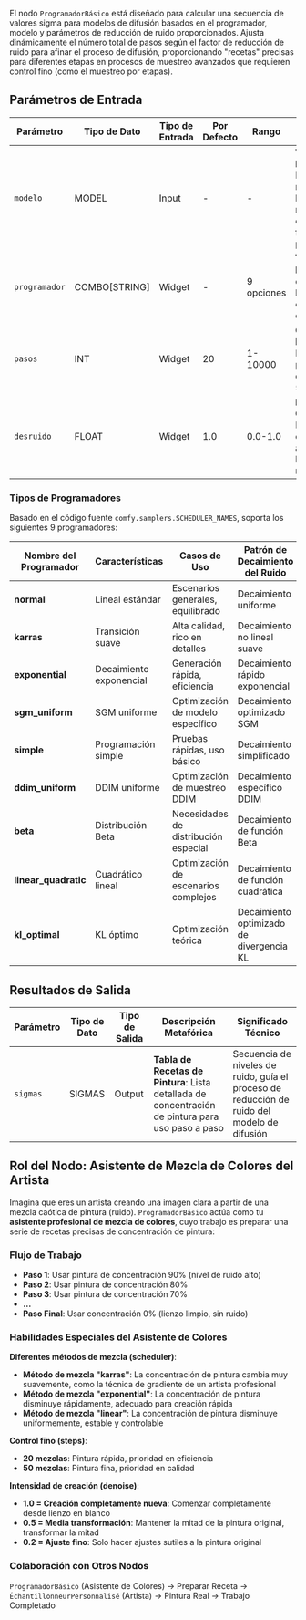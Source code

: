 El nodo `ProgramadorBásico` está diseñado para calcular una secuencia de valores sigma para modelos de difusión basados en el programador, modelo y parámetros de reducción de ruido proporcionados. Ajusta dinámicamente el número total de pasos según el factor de reducción de ruido para afinar el proceso de difusión, proporcionando "recetas" precisas para diferentes etapas en procesos de muestreo avanzados que requieren control fino (como el muestreo por etapas).

## Parámetros de Entrada

| Parámetro   | Tipo de Dato  | Tipo de Entrada | Por Defecto | Rango     | Descripción Metafórica   | Propósito Técnico   |
| ----------- | ------------- | --------------- | ----------- | --------- | ------------------------ | ------------------- |
| `modelo`     | MODEL         | Input           | -           | -         | **Tipo de Lienzo**: Diferentes materiales de lienzo necesitan diferentes fórmulas de pintura | Objeto del modelo de difusión, determina la base del cálculo sigma |
| `programador` | COMBO[STRING] | Widget          | -           | 9 opciones| **Técnica de Mezcla**: Elegir cómo cambia la concentración de pintura | Algoritmo de programación, controla el modo de decaimiento del ruido |
| `pasos`     | INT           | Widget          | 20          | 1-10000   | **Conteo de Mezclas**: Diferencia de precisión entre 20 vs 50 mezclas | Pasos de muestreo, afecta la calidad y velocidad de generación |
| `desruido`   | FLOAT         | Widget          | 1.0         | 0.0-1.0   | **Intensidad de Creación**: Nivel de control desde ajuste fino hasta repintado | Fuerza de reducción de ruido, soporta escenarios de repintado parcial |

### Tipos de Programadores

Basado en el código fuente `comfy.samplers.SCHEDULER_NAMES`, soporta los siguientes 9 programadores:

| Nombre del Programador | Características        | Casos de Uso                      | Patrón de Decaimiento del Ruido    |
| ---------------------- | ---------------------- | --------------------------------- | ---------------------------------- |
| **normal**             | Lineal estándar        | Escenarios generales, equilibrado | Decaimiento uniforme               |
| **karras**             | Transición suave       | Alta calidad, rico en detalles    | Decaimiento no lineal suave        |
| **exponential**        | Decaimiento exponencial| Generación rápida, eficiencia     | Decaimiento rápido exponencial     |
| **sgm_uniform**        | SGM uniforme           | Optimización de modelo específico | Decaimiento optimizado SGM         |
| **simple**             | Programación simple    | Pruebas rápidas, uso básico       | Decaimiento simplificado           |
| **ddim_uniform**       | DDIM uniforme          | Optimización de muestreo DDIM     | Decaimiento específico DDIM        |
| **beta**               | Distribución Beta      | Necesidades de distribución especial | Decaimiento de función Beta      |
| **linear_quadratic**   | Cuadrático lineal      | Optimización de escenarios complejos | Decaimiento de función cuadrática |
| **kl_optimal**         | KL óptimo              | Optimización teórica              | Decaimiento optimizado de divergencia KL |

## Resultados de Salida

| Parámetro | Tipo de Dato | Tipo de Salida | Descripción Metafórica           | Significado Técnico                              |
| --------- | ------------ | -------------- | -------------------------------- | ----------------------------------------------- |
| `sigmas`  | SIGMAS       | Output         | **Tabla de Recetas de Pintura**: Lista detallada de concentración de pintura para uso paso a paso | Secuencia de niveles de ruido, guía el proceso de reducción de ruido del modelo de difusión |


## Rol del Nodo: Asistente de Mezcla de Colores del Artista

Imagina que eres un artista creando una imagen clara a partir de una mezcla caótica de pintura (ruido). `ProgramadorBásico` actúa como tu **asistente profesional de mezcla de colores**, cuyo trabajo es preparar una serie de recetas precisas de concentración de pintura:

### Flujo de Trabajo
- **Paso 1**: Usar pintura de concentración 90% (nivel de ruido alto)
- **Paso 2**: Usar pintura de concentración 80%  
- **Paso 3**: Usar pintura de concentración 70%
- **...**
- **Paso Final**: Usar concentración 0% (lienzo limpio, sin ruido)

### Habilidades Especiales del Asistente de Colores

**Diferentes métodos de mezcla (scheduler)**:
- **Método de mezcla "karras"**: La concentración de pintura cambia muy suavemente, como la técnica de gradiente de un artista profesional
- **Método de mezcla "exponential"**: La concentración de pintura disminuye rápidamente, adecuado para creación rápida
- **Método de mezcla "linear"**: La concentración de pintura disminuye uniformemente, estable y controlable

**Control fino (steps)**:
- **20 mezclas**: Pintura rápida, prioridad en eficiencia
- **50 mezclas**: Pintura fina, prioridad en calidad

**Intensidad de creación (denoise)**:
- **1.0 = Creación completamente nueva**: Comenzar completamente desde lienzo en blanco
- **0.5 = Media transformación**: Mantener la mitad de la pintura original, transformar la mitad
- **0.2 = Ajuste fino**: Solo hacer ajustes sutiles a la pintura original

### Colaboración con Otros Nodos
`ProgramadorBásico` (Asistente de Colores) → Preparar Receta → `ÉchantillonneurPersonnalisé` (Artista) → Pintura Real → Trabajo Completado